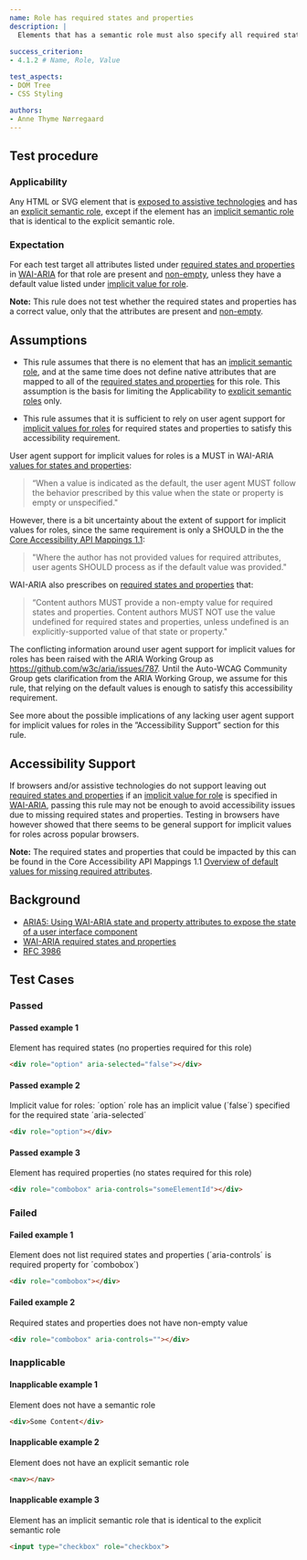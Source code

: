 ```yaml
---
name: Role has required states and properties
description: |
  Elements that has a semantic role must also specify all required states and properties
  
success_criterion:
- 4.1.2 # Name, Role, Value

test_aspects:
- DOM Tree
- CSS Styling

authors:
- Anne Thyme Nørregaard
---
```


## Test procedure

### Applicability

Any HTML or SVG element that is [exposed to assistive technologies](#exposed-to-assistive-technologies) and has an [explicit semantic role](#semantic-role), except if the element has an [implicit semantic role](#implicit-role) that is identical to the explicit semantic role. 

### Expectation

For each test target all attributes listed under [required states and properties](https://www.w3.org/TR/wai-aria/#requiredState) in [WAI-ARIA](https://www.w3.org/TR/wai-aria) for that role are present and [non-empty](#non-empty), unless they have a default value listed under [implicit value for role](https://www.w3.org/TR/wai-aria-1.1/#implictValueForRole).

**Note:** This rule does not test whether the required states and properties has a correct value, only that the attributes are present and [non-empty](#non-empty).

## Assumptions

- This rule assumes that there is no element that has an [implicit semantic role](#semantic-role), and at the same time does not define native attributes that are mapped to all of the [required states and properties](https://www.w3.org/TR/wai-aria/#requiredState) for this role. This assumption is the basis for limiting the Applicability to [explicit semantic roles](#semantic-role) only.

- This rule assumes that it is sufficient to rely on user agent support for [implicit values for roles](https://www.w3.org/TR/wai-aria-1.1/#implictValueForRole) for required states and properties to satisfy this accessibility requirement. 

User agent support for implicit values for roles is a MUST in 
WAI-ARIA [values for states and properties](https://www.w3.org/TR/wai-aria/#state_prop_values):
> “When a value is indicated as the default, the user agent MUST follow the behavior prescribed by this value when the state or property is empty or unspecified." 

However, there is a bit uncertainty about the extent of support for implicit values for roles, since the same requirement is only a SHOULD in the the [Core Accessibility API Mappings 1.1](https://www.w3.org/TR/core-aam-1.1/#statePropertyMappingGeneralRules): 
> "Where the author has not provided values for required attributes, user agents SHOULD process as if the default value was provided."

WAI-ARIA also prescribes on [required states and properties](https://www.w3.org/TR/wai-aria/#requiredState) that:
> “Content authors MUST provide a non-empty value for required states and properties. Content authors MUST NOT use the value undefined for required states and properties, unless undefined is an explicitly-supported value of that state or property." 

The conflicting information around user agent support for implicit values for roles has been raised with the ARIA Working Group as https://github.com/w3c/aria/issues/787. Until the Auto-WCAG Community Group gets clarification from the ARIA Working Group, we assume for this rule, that relying on the default values is enough to satisfy this accessibility requirement.

See more about the possible implications of any lacking user agent support for implicit values for roles in the ”Accessibility Support” section for this rule.

## Accessibility Support

If browsers and/or assistive technologies do not support leaving out [required states and properties](https://www.w3.org/TR/wai-aria-1.1/#requiredState) if an [implicit value for role](https://www.w3.org/TR/wai-aria-1.1/#implictValueForRole) is specified in [WAI-ARIA](https://www.w3.org/TR/wai-aria-1.1/#implictValueForRole), passing this rule may not be enough to avoid accessibility issues due to missing required states and properties. Testing in browsers have however showed that there seems to be general support for implicit values for roles across popular browsers.

**Note:** The required states and properties that could be impacted by this can be found in the Core Accessibility API Mappings 1.1 [Overview of default values for missing required attributes](https://www.w3.org/TR/core-aam-1.1/#authorErrorDefaultValuesTable).

## Background

- [ARIA5: Using WAI-ARIA state and property attributes to expose the state of a user interface component](https://www.w3.org/TR/2016/NOTE-WCAG20-TECHS-20161007/ARIA5)
- [WAI-ARIA required states and properties](https://www.w3.org/TR/wai-aria-1.1/#requiredState)
-  [RFC 3986](https://www.ietf.org/rfc/rfc3986.txt)

## Test Cases

### Passed

#### Passed example 1

Element has required states (no properties required for this role)

```html
<div role="option" aria-selected="false"></div>
```

#### Passed example 2

Implicit value for roles: ´option´ role has an implicit value (´false´) specified for the required state ´aria-selected´

```html
<div role="option"></div>
```

#### Passed example 3

Element has required properties (no states required for this role)

```html
<div role="combobox" aria-controls="someElementId"></div>
```

### Failed

#### Failed example 1

Element does not list required states and properties (´aria-controls´ is required property for ´combobox´)

```html
<div role="combobox"></div>
```

#### Failed example 2

Required states and properties does not have non-empty value

```html
<div role="combobox" aria-controls=""></div>
```

### Inapplicable

#### Inapplicable example 1

Element does not have a semantic role

```html
<div>Some Content</div>
```

#### Inapplicable example 2

Element does not have an explicit semantic role

```html
<nav></nav>
```

#### Inapplicable example 3

Element has an implicit semantic role that is identical to the explicit semantic role

```html
<input type="checkbox" role="checkbox">
```
